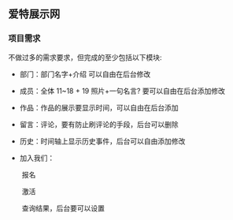 ##  爱特展示网

### 项目需求

不做过多的需求要求，但完成的⾄少包括以下模块:

* 部⻔：部⻔名字+介绍 可以⾃由在后台修改

* 成员：全体 11~18 + 19 照片+⼀句名⾔? 要可以⾃由在后台添加修改

* 作品：作品的展⽰要显⽰时间，可以⾃由在后台添加

* 留⾔：评论，要有防⽌刷评论的⼿段，后台可以删除

* 历史：时间轴上显⽰历史事件，后台可以⾃由添加修改

* 加入我们：

  ​	报名

  ​	激活

  ​	查询结果，后台要可以设置